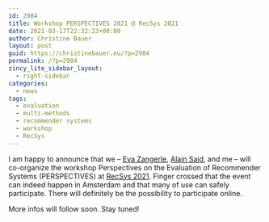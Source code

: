 ```yaml
---
id: 2984
title: Workshop PERSPECTIVES 2021 @ RecSys 2021
date: 2021-03-17T22:32:23+00:00
author: Christine Bauer
layout: post
guid: https://christinebauer.eu/?p=2984
permalink: /?p=2984
zincy_lite_sidebar_layout:
  - right-sidebar
categories:
  - news
tags:
  - evaluation
  - multi-methods
  - recommender systems
  - workshop
  - RecSys
---
```

I am happy to announce that we &ndash; [Eva Zangerle](https://evazangerle.at), <a href="https://www.alansaid.com" rel="noopener" target="_blank">Alain Said</a>, and me &ndash; will co-organize the workshop Perspectives on the Evaluation of Recommender Systems (PERSPECTIVES) at <a href="https://recsys.acm.org/recsys21/" rel="noopener" target="_blank">RecSys 2021</a>. Finger crossed that the event can indeed happen in Amsterdam and that many of use can safely participate. There will definitely be the possibility to participate online.

More infos will follow soon. Stay tuned!